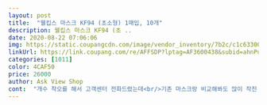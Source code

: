 ```yaml
---
layout: post 
title:  "웰킵스 마스크 KF94 (초소형) 1매입, 10개" 
description: 웰킵스 마스크 KF94 (초 ..
date: 2020-08-22 07:06:06 
img: https://static.coupangcdn.com/image/vendor_inventory/7b2c/c1c633005014b1004327e833bcc286f9396796cb64f5737331bbeb363d99.jpg 
linkUrl: https://link.coupang.com/re/AFFSDP?lptag=AF3600438&subid=ahnPublicAsk&pageKey=1621046815&itemId=2766178610&vendorItemId=70949224312&traceid=V0-113-95ff994ae72820f9 
categories: [1011] 
color: 4CAF50 
price: 26000 
author: Ask View Shop 
cont:  "개수 착오를 해서 고객센터 전화드렸는데<br/>기존 마스크랑 비교해봐도 많이 작진 않아요<br/>끈도 튼튼하고  프린트 곰돌이 넘 귀여워요<br/>너무 친절하게 응대해주셔서 다시 한번 감사드려요<br/>눈까지 마스크가 올라가더군요 함께 동봉되어 오는 연결고리로 묶어줘도 똑같더라구요<br/>다시 재구매 하겠습니다<br/>무튼 저는 잘 사용하고 있습니다<br/>배송도 빨랐고 갯수도 정확히10개 주셨어요<br/>병원에 가거나 어디 외출 해야 할때 마스크를 씌워야 해서 두번째 구매했어요<br/>살짝 얼큰이 아들이라 30개만 구매했었는데<br/>요런 꼬맹이 한테 답답한 마스크를 쓰게 하려니 미안하긴 하지만 요즘엔 마스크가<br/>이쁘게 잘 맞네요<br/>저희 아기 같은 경우에는 마스크가(초소형) 이지만 얼굴이 워낙 작은 아이라<br/>초등학교 1학년 아이가 쓰기에 딱 좋아요.<br/> 사이즈 잘 맞아요<br/>초소형이라고해서 아기들껀가 많이 작으려나<br/>필수이다보니 씌워야 겠더라구요<br/>" 
---
```

